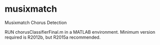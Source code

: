 # musixmatch
Musixmatch Chorus Detection

RUN chorusClassifierFinal.m in a MATLAB environment. Minimum version required is R2012b, but R2015a recommended.
